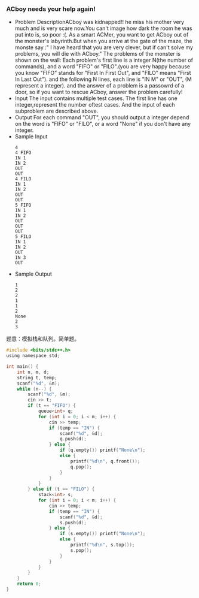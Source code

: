 ### ACboy needs your help again!
- Problem DescriptionACboy was kidnapped!!
he miss his mother very much and is very scare now.You can't image how dark the room he was put into is, so poor :(.
As a smart ACMer, you want to get ACboy out of the monster's labyrinth.But when you arrive at the gate of the maze, the monste say :" I have heard that you are very clever, but if can't solve my problems, you will die with ACboy."
The problems of the monster is shown on the wall: Each problem's first line is a integer N(the number of commands), and a word "FIFO" or "FILO".(you are very happy because you know "FIFO" stands for "First In First Out", and "FILO" means "First In Last Out"). and the following N lines, each line is "IN M" or "OUT", (M represent a integer). and the answer of a problem is a passowrd of a door, so if you want to rescue ACboy, answer the problem carefully!
- Input
The input contains multiple test cases. The first line has one integer,represent the number oftest cases. And the input of each subproblem are described above.
- Output
For each command "OUT", you should output a integer depend on the word is "FIFO" or "FILO", or a word "None" if you don't have any integer.
- Sample Input
	```
	4
	4 FIFO
	IN 1
	IN 2
	OUT
	OUT
	4 FILO
	IN 1
	IN 2
	OUT
	OUT
	5 FIFO
	IN 1
	IN 2
	OUT
	OUT
	OUT
	5 FILO
	IN 1
	IN 2
	OUT
	IN 3
	OUT
	```
- Sample Output
	```
	1
	2
	2
	1
	1
	2
	None
	2
	3
	```
题意：模拟栈和队列。简单题。
```c
#include <bits/stdc++.h>
using namespace std;

int main() { 
	int n, m, d;
	string t, temp;
	scanf("%d", &n);
	while (n--) {
		scanf("%d", &m);
		cin >> t;
		if (t == "FIFO") {
			queue<int> q;
			for (int i = 0; i < m; i++) {
				cin >> temp;
				if (temp == "IN") {
				    scanf("%d", &d);
				    q.push(d);
	            } else {
            	    if (q.empty()) printf("None\n");
            	    else {
            	    	printf("%d\n", q.front());
            	    	q.pop();
					}
				}
			}
		} else if (t == "FILO") {
			stack<int> s;
	        for (int i = 0; i < m; i++) {
				cin >> temp;
				if (temp == "IN") {
				    scanf("%d", &d);
				    s.push(d);
	            } else {
            	    if (s.empty()) printf("None\n");
            	    else {
            	    	printf("%d\n", s.top());
            	    	s.pop();
					}
				}
			}
		}
	}
	return 0;
} 
```
